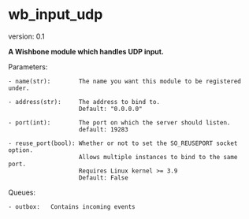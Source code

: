 wb_input_udp
============

version: 0.1

**A Wishbone module which handles UDP input.**


Parameters:

    - name(str):        The name you want this module to be registered under.

    - address(str):     The address to bind to.
                        Default: "0.0.0.0"

    - port(int):        The port on which the server should listen.
                        default: 19283

    - reuse_port(bool): Whether or not to set the SO_REUSEPORT socket option.
                        Allows multiple instances to bind to the same port.
                        Requires Linux kernel >= 3.9
                        Default: False



Queues:

    - outbox:   Contains incoming events
